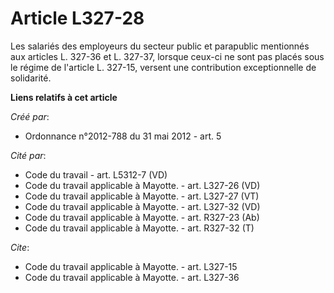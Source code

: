 # Article L327-28

Les salariés des employeurs du secteur public et parapublic mentionnés aux articles L. 327-36 et L. 327-37, lorsque ceux-ci
ne sont pas placés sous le régime de l'article L. 327-15, versent une contribution exceptionnelle de solidarité.

**Liens relatifs à cet article**

_Créé par_:

  - Ordonnance n°2012-788 du 31 mai 2012 - art. 5

_Cité par_:

  - Code du travail - art. L5312-7 (VD)
  - Code du travail applicable à Mayotte. - art. L327-26 (VD)
  - Code du travail applicable à Mayotte. - art. L327-27 (VT)
  - Code du travail applicable à Mayotte. - art. L327-32 (VD)
  - Code du travail applicable à Mayotte. - art. R327-23 (Ab)
  - Code du travail applicable à Mayotte. - art. R327-32 (T)

_Cite_:

  - Code du travail applicable à Mayotte. - art. L327-15
  - Code du travail applicable à Mayotte. - art. L327-36
